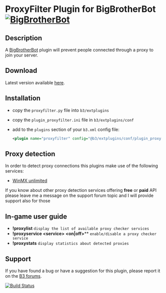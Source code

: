 ProxyFilter Plugin for BigBrotherBot [![BigBrotherBot](http://i.imgur.com/7sljo4G.png)][B3]
====================================

Description
-----------

A [BigBrotherBot][B3] plugin will prevent people connected through a proxy to join your server.

Download
--------

Latest version available [here](https://github.com/FenixXx/b3-plugin-proxyfilter/archive/master.zip).

Installation
------------

* copy the `proxyfilter.py` file into `b3/extplugins`
* copy the `plugin_proxyfilter.ini` file in `b3/extplugins/conf`
* add to the `plugins` section of your `b3.xml` config file:

  ```xml
  <plugin name="proxyfilter" config="@b3/extplugins/conf/plugin_proxyfilter.ini" />
  ```

Proxy detection
---------------

In order to detect proxy connections this plugins make use of the following services:

* [WinMX unlimited](http://winmxunlimited.net/)

If you know about other proxy detection services offering **free** or **paid** API please leave me a
message on the support forum topic and I will provide support also for those

In-game user guide
------------------

* **!proxylist** `display the list of available proxy checker services`
* **!proxyservice &lt;service&gt; &lt;on|off&gt;**** `enable/disable a proxy checker service`
* **!proxystats** `display statistics about detected proxies`

Support
-------

If you have found a bug or have a suggestion for this plugin, please report it on the [B3 forums][Support].

[B3]: http://www.bigbrotherbot.net/ "BigBrotherBot (B3)"
[Support]: http://forum.bigbrotherbot.net/plugins-by-fenix/proxyfilter-plugin "Support topic on the B3 forums"

[![Build Status](https://travis-ci.org/FenixXx/b3-plugin-proxyfilter.svg?branch=master)](https://travis-ci.org/FenixXx/b3-plugin-proxyfilter)
